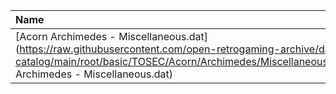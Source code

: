 |Name|Size|
|:---|---:|
|[Acorn Archimedes - Miscellaneous.dat](https://raw.githubusercontent.com/open-retrogaming-archive/dat-catalog/main/root/basic/TOSEC/Acorn/Archimedes/Miscellaneous/Acorn Archimedes - Miscellaneous.dat)|1470|
